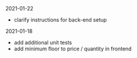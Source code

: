 2021-01-22

* clarify instructions for back-end setup


2021-01-18 

* add additional unit tests
* add minimum floor to price / quantity in frontend
